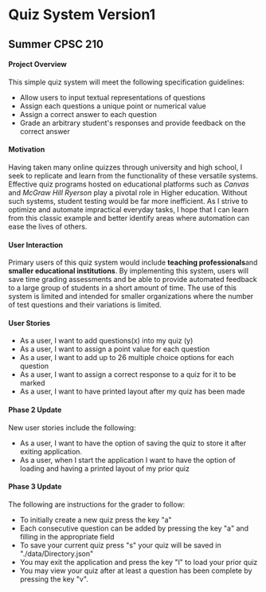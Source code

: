 # Quiz System Version1 

## Summer CPSC 210 

#### Project Overview

This simple quiz system will meet the following specification guidelines:

- Allow users to input textual representations of questions
- Assign each questions a unique point or numerical value
- Assign a correct answer to each question 
- Grade an arbitrary student's responses and provide feedback on the correct answer  

#### Motivation
Having taken many online quizzes
through university and high school, 
I seek to replicate and learn from the 
functionality of these versatile systems.
Effective quiz programs hosted on educational platforms 
such as *Canvas* and *McGraw Hill Ryerson* play a pivotal 
role in Higher education. Without such systems,
student testing would be far more inefficient. 
As I strive to optimize and automate impractical
everyday tasks, I hope that I can learn from this classic example
and better identify areas where automation can ease the
lives of others. 

#### User Interaction 
Primary users of this quiz system would include **teaching professionals**and 
**smaller educational institutions**. By implementing this system, users will
save time grading assessments and be able to provide automated 
feedback to a large group of students in a short amount of time. 
The use of this system is limited and intended for smaller
organizations where the number of test questions and their variations
is limited.  

#### User Stories
+ As a user, I want to add questions(x) into my quiz (y) 
+ As a user, I want to assign a point value for each question 
+ As a user, I want to add up to 26 multiple choice options for each question
+ As a user, I want to assign a correct response to a quiz for it to be marked
+ As a user, I want to have printed layout after my quiz has been made

#### Phase 2 Update
New user stories include the following: 
+ As a user, I want to have the option of saving the quiz to store it after exiting 
application. 
+ As a user, when I start the application I want to have the option of loading 
and having a printed layout of my prior quiz 

#### Phase 3 Update 
The following are instructions for the grader to follow:
+ To initially create a new quiz press the key "a"
+ Each consecutive question can be added by pressing the key "a" and filling in the appropriate field
+ To save your current quiz press "s" your quiz will be saved in "./data/Directory.json"
+ You may exit the application and press the key "l" to load your prior quiz
+ You may view your quiz after at least a question has been complete by pressing the key "v". 



